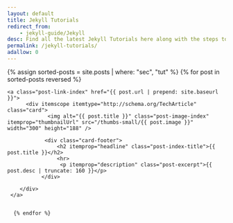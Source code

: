 ```yaml
---
layout: default
title: Jekyll Tutorials
redirect_from: 
    - jekyll-guide/Jekyll
desc: Find all the latest Jekyll Tutorials here along with the steps to implement new features on Jekyll blog or website.
permalink: /jekyll-tutorials/
adallow: 0
---
```




<div class="homepage">
<div class="mainbox">
    {% assign sorted-posts = site.posts | where: "sec", "tut" %}
     {% for post in sorted-posts  reversed %}
     
    <a class="post-link-index" href="{{ post.url | prepend: site.baseurl }}">
          <div itemscope itemtype="http://schema.org/TechArticle" class="card">
                 <img alt="{{ post.title }}" class="post-image-index" itemprop="thumbnailUrl" src="/thumbs-small/{{ post.image }}" width="300" height="188" />

                <div class="card-footer">
                    <h2 itemprop="headline" class="post-index-title">{{ post.title }}</h2>
                    <hr>
                     <p itemprop="description" class="post-excerpt">{{ post.desc | truncate: 160 }}</p>
               </div>
           
        </div> 
     </a>
          
     
      {% endfor %}
</div>
</div>